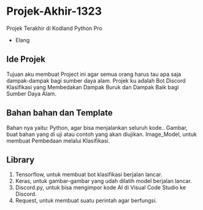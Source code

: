 # Projek-Akhir-1323
Projek Terakhir di Kodland Python Pro
- Elang
## Ide Projek
Tujuan aku membuat Project ini agar semua orang harus tau apa saja dampak-dampak bagi sumber daya alam.
Projek ku adalah Bot Discord Klasifikasi yang Membedakan Dampak Buruk dan Dampak Baik bagi Sumber Daya Alam.
## Bahan bahan dan Template
Bahan nya yaitu: 
Python, agar bisa menjalankan seluruh kode..
Gambar, buat bahan yang di uji atau contoh yang akan diujikan.
Image_Model, untuk membuat Pembedaan melalui Klasifikasi.
## Library
1. Tensorflow, untuk membuat bot klasifikasi berjalan lancar.
2. Keras, untuk gambar-gambar yang udah dilatih model berjalan lancar.
3. Discord.py, untuk bisa mengimpor kode AI di Visual Code Studio ke Discord.
4. Request, untuk membuat suatu perintah agar berfungsi.
